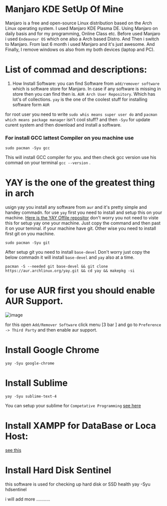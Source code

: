 # Manjaro KDE SetUp Of Mine
Manjaro is a free and open-source Linux distribution based on the Arch Linux operating system. I used Manjaro KDE Plasma DE. Using Manjaro on daily basis and for my programming, Online Class etc. Before used Manjaro i used `Endeavour OS` which one also a Arch based Distro. And Then i switch to Manjaro. From last 6 month i used Manjaro and it's just awesome. And Finally, I remove windows os also from my both devices (laptop and PC).


# List of commad and descriptions: 

1. How Install Software:
  you can find Software from `add/remover software` which is software store for Manjaro. In case if any software is missing in store then you can find then is. `AUR Arch User Repository`. Which has lot's of collections. 
  `yay` is the one of the coolest stuff for installing software form `AUR`
  
  for root user you need to write `sudo whis means super user do` and `pacman which means package manager` isn't cool stuff? and then `-Syu` for update curent system and then download and install a software.
  
  ### For install GCC lattest Compiler on you machine use
    sudo pacman -Syu gcc
This will install GCC compiler for you. and then check  gcc version use his commad on your terminal `gcc --version` .

# YAY is the one of the greatest thing in arch 
usign yay you install any software from `aur` and it's pretty simple and handey commadn. for use `yay` first you need to install and setup this on your machine.
[Here is the YAY Offile repositor](https://github.com/Jguer/yay) 
don't worry you not need to viste this for setup yay one your machine. Just copy the command and then past it on your teminal. if your machine have git. Other wise you need to install first git on you machine.
      
    sudo pacman -Syu git
After setup git you need to install `base-devel` Don't worry just copy the below commadn it will install `base-devel` and `yay` also at a time.

    pacman -S --needed git base-devel && git clone https://aur.archlinux.org/yay.git && cd yay && makepkg -si
    
# for use AUR first you should enable AUR Support.
![image](https://user-images.githubusercontent.com/42891236/151033788-c8a3bdd3-a902-4dab-be4a-ef85bbc7d79e.png)

for this open `Add/Remover Software` click menu [3 bar ] and go to `Preference -> Third Party`  and then enable aur support.
   
# Install Google Chrome
    yay -Syu google-chrome

# Install Sublime 
    yay -Syu sublime-text-4

You can setup your sublime for `Competative Programming` [see here](https://github.com/anikakash/Configurations-Of-Mine-Machine/blob/main/sublime-set-up.md)

# Install XAMPP for DataBase or Loca Host: 
[see this](https://youtu.be/R5CUn5wGQGg)

# Install Hard Disk Sentinel 
this software is used for checking up hard disk or SSD health
    yay -Syu hdsentinel

i will add more ...........
